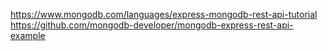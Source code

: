 https://www.mongodb.com/languages/express-mongodb-rest-api-tutorial
https://github.com/mongodb-developer/mongodb-express-rest-api-example
